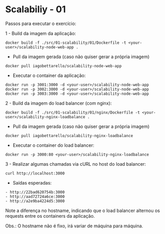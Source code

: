 # Scalabiliy - 01

Passos para executar o exercício:

1 - Build da imagem da aplicação:
``` shell
docker build -f ./src/01-scalability/01/Dockerfile -t <your-user>/scalability-node-web-app .
```

* Pull da imagem gerada (caso não quiser gerar a própria imagem)
``` shell
docker pull iagobettarello/scalability-node-web-app
```

* Executar o container da aplicação:
``` shell
docker run -p 3001:3000 -d <your-user>/scalability-node-web-app
docker run -p 3002:3000 -d <your-user>/scalability-node-web-app
docker run -p 3003:3000 -d <your-user>/scalability-node-web-app
```

2 - Build da imagem do load balancer (com nginx):
``` shell
docker build -f ./src/01-scalability/01/nginx/Dockerfile -t <your-user>/scalability-nginx-loadbalance .
```

* Pull da imagem gerada (caso não quiser gerar a própria imagem)
``` shell
docker pull iagobettarello/scalability-nginx-loadbalance
```

* Executar o container do load balancer:
``` shell
docker run -p 3000:80 <your-user>/scalability-nginx-loadbalance
```

3 - Realizar algumas chamadas via cURL no host do load balancer:
``` shell
curl http://localhost:3000
```

* Saídas esperadas:
``` shell
- http://22bad620754b:3000
- http://aad72724a6ce:3000
- http://a2e9ba4224d5:3000
```
Note a diferença no hostname, indicando que o load balancer alternou os requests entre os containers da aplicação.

Obs.: O hostname não é fixo, irá variar de máquina para máquina.